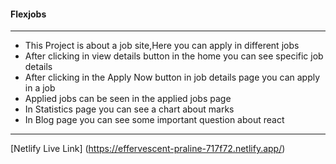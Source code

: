 #### Flexjobs
--------------
* This Project is about a job site,Here you can apply in different jobs
* After clicking in view details button in the home you can see specific job details
* After clicking in the Apply Now button in job details page you can apply in a job
* Applied jobs can be seen in the applied jobs page
* In Statistics page you can see a chart about marks
* In Blog page you can see some important question about react
----------------

[Netlify Live Link] (https://effervescent-praline-717f72.netlify.app/)